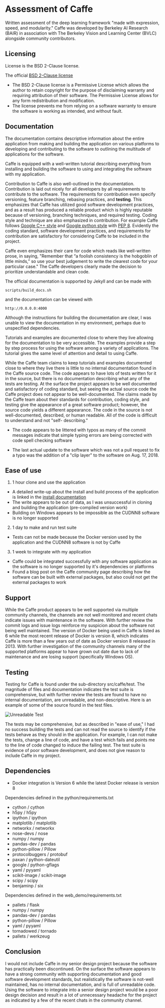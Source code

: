 # Assessment of Caffe #
Written assessment of the deep learning framework "made with expression, speed,
and modularity." Caffe was developed by Berkeley AI Research (BAIR) in
association with The Berkeley Vision and Learning Center (BVLC) alongside
community contributors.

## Licensing ##
License is the BSD 2-Clause license.

The official [BSD 2-Clause license](LICENSE)

- The BSD 2-Clause license is a Permissive License which allows the author to
retain copyright for the purpose of disclaiming warranty and requiring
attribution of their software. The Permissive License allows for any form
redistribution and modification.
- The license prevents me from relying on a software warranty to ensure the
software is working as intended, and without fault.

## Documentation ##
The documentation contains descriptive information about the entire application
from making and building the application on various platforms to developing and
contributing to the software to outlining the multitude of applications for the
software.

Caffe is equipped with a well-written tutorial describing everything from
installing and building the software to using and integrating the software with
my application.

Contribution to Caffe is also well-outlined in the documentation. Contribution
is laid out nicely for all developers by all requirements to contribute to the
software. The requirements for contribution even specify versioning, feature
branching, rebasing practices, and **testing**. This emphasizes that Caffe has
utilized good software development practices, and as a result has produced a
reliable product which is highly reputable because of versioning, branching
techniques, and required testing. Coding style and technique are also emphasized
in contribution. For example Caffe follows
[Google C++ style](https://google.github.io/styleguide/cppguide.html) and
[Google python style](https://google.github.io/styleguide/pyguide.html) with
[PEP 8](https://legacy.python.org/dev/peps/pep-0008/). Evidently the coding
standard, software development practices, and requirements for contribution are
satisfactory for considering Caffe to be included in the project.

Caffe even emphasizes their care for code which reads like well-written prose,
in saying, "Remember that “a foolish consistency is the hobgoblin of little
minds,” so use your best judgement to write the clearest code for your
particular case." The Caffe developers clearly made the decision to prioritize
understandable and clean code.

The official documentation is supported by Jekyll and can be made with

```
scripts/build_docs.sh
```

and the documentation can be viewed with

```
http://0.0.0.0:4000
```

Although the instructions for building the documentation are clear, I was unable
to view the documentation in my environment, perhaps due to unspecified
dependencies.

Tutorials and examples are documented close to where they live allowing for
the documentation to be very accessible. The examples provide a step by step
process for using the software among a variety of applications. The tutorial
gives the same level of attention and detail to using Caffe.

While the Caffe team claims to keep tutorials and examples documented close to
where they live there is little to no internal documentation found in the Caffe
source code. The code appears to have lots of tests written for it in the
source, but there is no documentation describing what any of the tests are
testing. At the surface the project appears to be well documented and
satisfactory of coding standard, but seeing the actual source code the Caffe
project does not appear to be well-documented. The claims made by the Caffe team
about their standards for contribution, coding style, and testing give the
appearance of a great software product; however, the source code yields a
different appearance. The code in the source is not well-documented, described,
or human readable. All of the code is difficult to understand and not "self-
describing."

- The code appears to be littered with typos as many of the commit messages
indicate that simple typing errors are being corrected with code spell checking
software

- The last actual update to the software which was not a pull request to fix a
typo was the addition of a "clip layer" to the software on Aug. 17, 2018.

## Ease of use ##
1. 1 hour clone and use the application
- A detailed write-up about the install and build process of the application is
linked in the
[install documentation](http://caffe.berkeleyvision.org/installation.html)
- The write appears to be out of data, as I was unsuccessful in cloning and 
building the application (pre-compiled version work)
- Building on Windows appears to be impossible as the CUDNN8 software is no
longer supported

2. 1 day to make and run test suite
- Tests can not be made because the Docker version used by the application and
the CUDNN8 software is not by Caffe

3. 1 week to integrate with my application
- Caffe could be integrated successfully with any software application as the
software is no longer supported by it's dependencies or platforms
- Found a blog post on the Caffe community page describing how the software
can be built with external packages, but also could not get the external
packages to work

## Support ##
While the Caffe product appears to be well supported via multiple community
channels, the channels are not well monitored and recent chats indicate issues
with maintenance in the software. With further review the commit logs and issue
logs reinforce my suspicion about the software not being well maintained. The
version of Docker being used in Caffe is listed as 6 while the most recent
release of Docker is version 8, which indicates Caffe is more than a few years
out of date as Docker version 8 released in 2013. With further investigation of
the community channels many of the supported platforms appear to have grown out
date due to lack of maintenance and are losing support (specifically Windows OS).

## Testing ##
Testing for Caffe is found under the sub-directory src/caffe/test. The magnitude
of files and documentation indicates the test suite is comprehensive, but with
further review the tests are found to have no internal documentation, are
unreadable, and non-descriptive. Here is an example of some of the source
found in the test files.

![Unreadable Test](undreadableTest.png)

The tests may be comprehensive, but as described in "ease of use," I had no
success building the tests and can not read the source to identify if the tests
behave as they should in the application. For example, I can not make the tests,
change a line of code, and have a test which fails and points me to the line of
code changed to induce the failing test. The test suite is evidence of poor
software development, and does not give reason to include Caffe in my project.

## Dependencies ##
- Docker integration is Version 6 while the latest Docker release is version 8

Dependencies defined in the python/requirements.txt
- cython / cython
- h5py / h5py
- ipython / ipython
- matplotlib / matplotlib
- networkx / networkx
- nose-devs / nose
- numpy / numpy
- pandas-dev / pandas
- python-pillow / Pillow
- protocolbuggers / protobuf
- paxan / python-dateutil
- google / python-gflags
- yaml / pyyaml
- scikit-image / scikit-image
- scipy / scipy
- benjaminp / six

Dependencies defined in the web_demo/requirements.txt
- pallets / flask
- numpy / numpy
- pandas-dev / pandas
- python-pillow / Pillow
- yaml / pyyaml
- tornadowed / tornado
- pallets / werkzeug

## Conclusion ##
I would not include Caffe in my senior design project because the software has
practically been discontinued. On the surface the software appears to have a
strong community with supporting documentation and good software development
standards, but realistically the software is not-well maintained, has no
internal documentation, and is full of unreadable code. Using the software to
integrate into a senior design project would be a poor design decision and
result in a lot of unnecessary headache for the project as indicated by a few of
the recent chats in the community channel.
